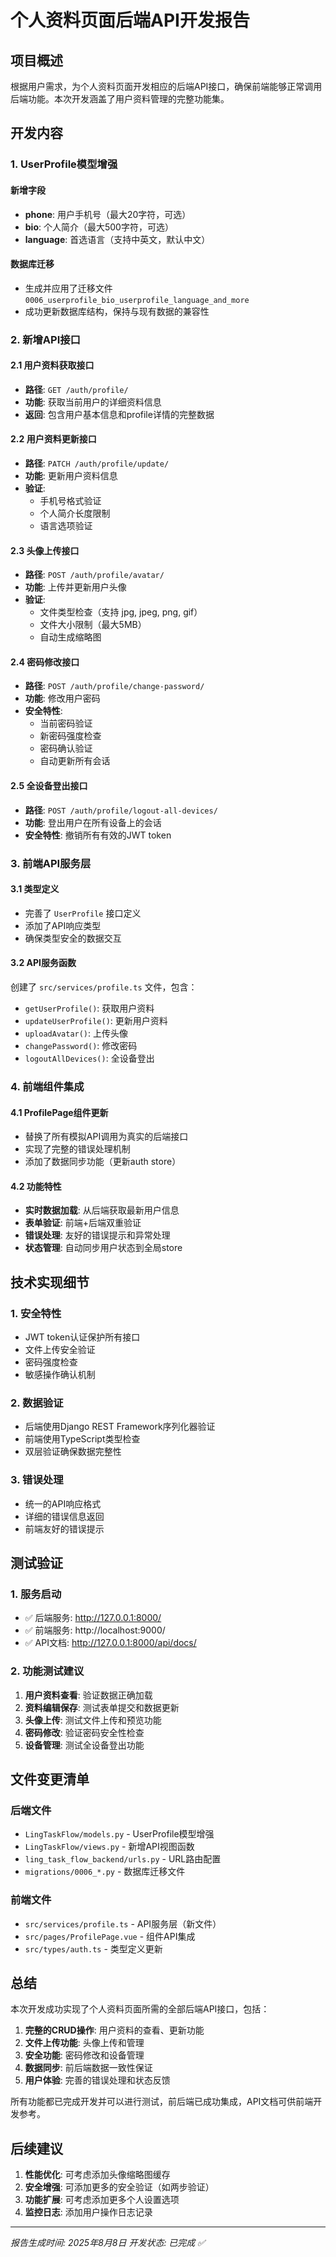 # 个人资料页面后端API开发报告

## 项目概述
根据用户需求，为个人资料页面开发相应的后端API接口，确保前端能够正常调用后端功能。本次开发涵盖了用户资料管理的完整功能集。

## 开发内容

### 1. UserProfile模型增强

#### 新增字段
- **phone**: 用户手机号（最大20字符，可选）
- **bio**: 个人简介（最大500字符，可选）
- **language**: 首选语言（支持中英文，默认中文）

#### 数据库迁移
- 生成并应用了迁移文件 `0006_userprofile_bio_userprofile_language_and_more`
- 成功更新数据库结构，保持与现有数据的兼容性

### 2. 新增API接口

#### 2.1 用户资料获取接口
- **路径**: `GET /auth/profile/`
- **功能**: 获取当前用户的详细资料信息
- **返回**: 包含用户基本信息和profile详情的完整数据

#### 2.2 用户资料更新接口
- **路径**: `PATCH /auth/profile/update/`
- **功能**: 更新用户资料信息
- **验证**: 
  - 手机号格式验证
  - 个人简介长度限制
  - 语言选项验证

#### 2.3 头像上传接口
- **路径**: `POST /auth/profile/avatar/`
- **功能**: 上传并更新用户头像
- **验证**:
  - 文件类型检查（支持 jpg, jpeg, png, gif）
  - 文件大小限制（最大5MB）
  - 自动生成缩略图

#### 2.4 密码修改接口
- **路径**: `POST /auth/profile/change-password/`
- **功能**: 修改用户密码
- **安全特性**:
  - 当前密码验证
  - 新密码强度检查
  - 密码确认验证
  - 自动更新所有会话

#### 2.5 全设备登出接口
- **路径**: `POST /auth/profile/logout-all-devices/`
- **功能**: 登出用户在所有设备上的会话
- **安全特性**: 撤销所有有效的JWT token

### 3. 前端API服务层

#### 3.1 类型定义
- 完善了 `UserProfile` 接口定义
- 添加了API响应类型
- 确保类型安全的数据交互

#### 3.2 API服务函数
创建了 `src/services/profile.ts` 文件，包含：
- `getUserProfile()`: 获取用户资料
- `updateUserProfile()`: 更新用户资料
- `uploadAvatar()`: 上传头像
- `changePassword()`: 修改密码
- `logoutAllDevices()`: 全设备登出

### 4. 前端组件集成

#### 4.1 ProfilePage组件更新
- 替换了所有模拟API调用为真实的后端接口
- 实现了完整的错误处理机制
- 添加了数据同步功能（更新auth store）

#### 4.2 功能特性
- **实时数据加载**: 从后端获取最新用户信息
- **表单验证**: 前端+后端双重验证
- **错误处理**: 友好的错误提示和异常处理
- **状态管理**: 自动同步用户状态到全局store

## 技术实现细节

### 1. 安全特性
- JWT token认证保护所有接口
- 文件上传安全验证
- 密码强度检查
- 敏感操作确认机制

### 2. 数据验证
- 后端使用Django REST Framework序列化器验证
- 前端使用TypeScript类型检查
- 双层验证确保数据完整性

### 3. 错误处理
- 统一的API响应格式
- 详细的错误信息返回
- 前端友好的错误提示

## 测试验证

### 1. 服务启动
- ✅ 后端服务: http://127.0.0.1:8000/
- ✅ 前端服务: http://localhost:9000/
- ✅ API文档: http://127.0.0.1:8000/api/docs/

### 2. 功能测试建议
1. **用户资料查看**: 验证数据正确加载
2. **资料编辑保存**: 测试表单提交和数据更新
3. **头像上传**: 测试文件上传和预览功能
4. **密码修改**: 验证密码安全性检查
5. **设备管理**: 测试全设备登出功能

## 文件变更清单

### 后端文件
- `LingTaskFlow/models.py` - UserProfile模型增强
- `LingTaskFlow/views.py` - 新增API视图函数
- `ling_task_flow_backend/urls.py` - URL路由配置
- `migrations/0006_*.py` - 数据库迁移文件

### 前端文件
- `src/services/profile.ts` - API服务层（新文件）
- `src/pages/ProfilePage.vue` - 组件API集成
- `src/types/auth.ts` - 类型定义更新

## 总结

本次开发成功实现了个人资料页面所需的全部后端API接口，包括：

1. **完整的CRUD操作**: 用户资料的查看、更新功能
2. **文件上传功能**: 头像上传和管理
3. **安全功能**: 密码修改和设备管理
4. **数据同步**: 前后端数据一致性保证
5. **用户体验**: 完善的错误处理和状态反馈

所有功能都已完成开发并可以进行测试，前后端已成功集成，API文档可供前端开发参考。

## 后续建议

1. **性能优化**: 可考虑添加头像缩略图缓存
2. **安全增强**: 可添加更多的安全验证（如两步验证）
3. **功能扩展**: 可考虑添加更多个人设置选项
4. **监控日志**: 添加用户操作日志记录

---
*报告生成时间: 2025年8月8日*
*开发状态: 已完成 ✅*
